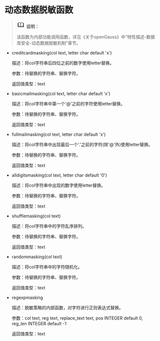 # 动态数据脱敏函数<a name="ZH-CN_TOPIC_0000001151866048"></a>

>![](public_sys-resources/icon-note.png) **说明：** 
>
>该函数为内部功能调用函数，详见《关于openGauss》中“特性描述-数据库安全-动态数据脱敏机制”章节。

-   creditcardmasking\(col text, letter char default 'x'\)

    描述：将col字符串后四位之前的数字使用letter替换。

    参数：待替换的字符串、替换字符。

    返回值类型：text

-   basicmailmasking\(col text, letter char default 'x'\)

    描述：将col字符串中第一个'@'之前的字符使用letter替换。

    参数：待替换的字符串、替换字符。

    返回值类型：text

-   fullmailmasking\(col text, letter char default 'x'\)

    描述：将col字符串中出现最后一个'.'之前的字符\(除'@'外\)使用letter替换。

    参数：待替换的字符串、替换字符。

    返回值类型：text

-   alldigitsmasking\(col text, letter char default '0'\)

    描述：将col字符串中出现的数字使用letter替换。

    参数：待替换的字符串、替换字符。

    返回值类型：text

-   shufflemasking\(col text\)

    描述：将col字符串中的字符乱序排列。

    参数：待替换的字符串、替换字符。

    返回值类型：text

-   randommasking\(col text\)

    描述：将col字符串中的字符随机化。

    参数：待替换的字符串、替换字符。

    返回值类型：text

- regexpmasking

  描述：脱敏策略的内部函数，对字符进行正则表达式替换。

  参数：col text, reg text, replace\_text text, pos INTEGER default 0, reg\_len INTEGER default -1

  返回值类型：text